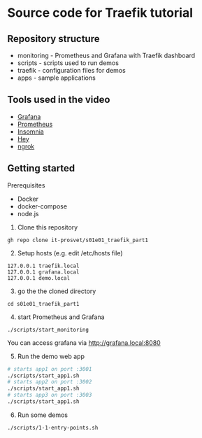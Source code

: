# Source code for Traefik tutorial

## Repository structure

* monitoring - Prometheus and Grafana with Traefik dashboard
* scripts - scripts used to run demos
* traefik - configuration files for demos
* apps - sample applications

## Tools used in the video

* [Grafana](https://grafana.com/)
* [Prometheus](https://prometheus.io/)
* [Insomnia](https://insomnia.rest/)
* [Hey](https://github.com/rakyll/hey)
* [ngrok](https://ngrok.com/)

## Getting started

  Prerequisites
* Docker
* docker-compose
* node.js

1. Clone this repository
```
gh repo clone it-prosvet/s01e01_traefik_part1
```
2. Setup hosts (e.g. edit /etc/hosts file)
```
127.0.0.1 traefik.local
127.0.0.1 grafana.local
127.0.0.1 demo.local
```
3. go the the cloned directory
```
cd s01e01_traefik_part1
```
4. start Prometheus and Grafana
```
./scripts/start_monitoring
```
You can access grafana via http://grafana.local:8080

5. Run the demo web app

```bash
# starts app1 on port :3001
./scripts/start_app1.sh
# starts app2 on port :3002
./scripts/start_app1.sh
# starts app3 on port :3003
./scripts/start_app1.sh
```

6. Run some demos
```bash
./scripts/1-1-entry-points.sh
```
  
